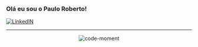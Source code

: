 ### Olá eu sou o Paulo Roberto! 


[![LinkedIN](https://img.shields.io/badge/LinkedIn-0077B5?style=for-the-badge&logo=linkedin&logoColor=white)](https://www.linkedin.com/in/pcastroneto/)

---
<div align="center">
  <img src="https://github.com/user-attachments/assets/e570f94b-817a-433f-bb0d-362fa8d96f2c" alt="code-moment">
</div>
